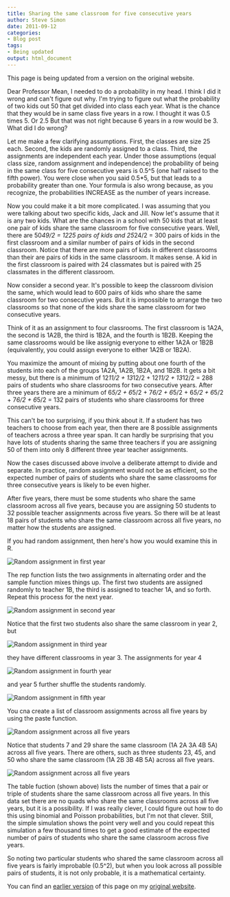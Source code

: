 ```yaml
---
title: Sharing the same classroom for five consecutive years
author: Steve Simon
date: 2011-09-12
categories:
- Blog post
tags:
- Being updated
output: html_document
---
```


This page is being updated from a version on the original website.

<!---More--->

Dear Professor Mean, I needed to do a probability in my head. I think I did it wrong and can't figure out why. I'm trying to figure out what the probability of two kids out 50 that get divided into class each year. What is the chance that they would be in same class five years in a row. I thought it was 0.5 times 5. Or 2.5 But that was not right because 6 years in a row would be 3. What did I do wrong?

Let me make a few clarifying assumptions. First, the classes are size 25 each. Second, the kids are randomly assigned to a class. Third, the assignments are independent each year. Under those assumptions (equal class size, random assignment and independence) the probability of being in the same class for five consecutive years is 0.5^5 (one half raised to the fifth power). You were close when you said 0.5*5, but that leads to a probability greater than one. Your formula is also wrong because, as you recognize, the probabilities INCREASE as the number of years increase.

Now you could make it a bit more complicated. I was assuming that you were talking about two specific kids, Jack and Jill. Now let's assume that it is any two kids. What are the chances in a school with 50 kids that at least one pair of kids share the same classroom for five consecutive years. Well, there are 50*49/2 = 1225 pairs of kids and 25*24/2 = 300 pairs of kids in the first classroom and a similar number of pairs of kids in the second classroom. Notice that there are more pairs of kids in different classrooms than their are pairs of kids in the same classroom. It makes sense. A kid in the first classroom is paired with 24 classmates but is paired with 25 classmates in the different classroom.

Now consider a second year. It's possible to keep the classroom division the same, which would lead to 600 pairs of kids who share the same classroom for two consecutive years. But it is impossible to arrange the two classrooms so that none of the kids share the same classroom for two consecutive years.

Think of it as an assignment to four classrooms. The first classroom is 1A2A, the second is 1A2B, the third is 1B2A, and the fourth is 1B2B. Keeping the same classrooms would be like assignig everyone to either 1A2A or 1B2B (equivalently, you could assign everyone to either 1A2B or 1B2A).

You maximize the amount of mixing by putting about one fourth of the students into each of the groups 1A2A, 1A2B, 1B2A, and 1B2B. It gets a bit messy, but there is a minimum of 12*11/2 + 13*12/2 + 12*11/2 + 13*12/2 = 288 pairs of students who share classrooms for two consecutive years. After three years there are a minimum of 6*5/2 + 6*5/2 + 7*6/2 + 6*5/2 + 6*5/2 + 6*5/2 + 7*6/2 + 6*5/2 = 132 pairs of students who share classrooms for three consecutive years.

This can't be too surprising, if you think about it. If a student has two teachers to choose from each year, then there are 8 possible assignments of teachers across a three year span. It can hardly be surprising that you have lots of students sharing the same three teachers if you are assigning 50 of them into only 8 different three year teacher assignments.

Now the cases discussed above involve a deliberate attempt to divide and separate. In practice, random assignment would not be as efficient, so the expected number of pairs of students who share the same classrooms for three consecutive years is likely to be even higher.

After five years, there must be some students who share the same classroom across all five years, because you are assigning 50 students to 32 possible teacher assignments across five years. So there will be at least 18 pairs of students who share the same classroom across all five years, no matter how the students are assigned.

If you had random assignment, then here's how you would examine this in R.

![Random assignment in first year](http://www.pmean.com/new-image/11/classroom01.png)

The rep function lists the two assignments in alternating order and the sample function mixes things up. The first two students are assigned randomly to teacher 1B, the third is assigned to teacher 1A, and so forth. Repeat this process for the next year.

![Random assignment in second year](http://www.pmean.com/new-image/11/classroom02.png)

Notice that the first two students also share the same classroom in year 2, but

![Random assignment in third year](http://www.pmean.com/new-image/11/classroom03.png)

they have different classrooms in year 3. The assignments for year 4

![Random assignment in fourth year](http://www.pmean.com/new-image/11/classroom04.png)

and year 5 further shuffle the students randomly.

![Random assignment in fifth year](http://www.pmean.com/new-image/11/classroom05.png)

You cna create a list of classroom assignments across all five years by using the paste function.

![Random assignment across all five years](http://www.pmean.com/new-image/11/classroom06.png)

Notice that students 7 and 29 share the same classroom (1A 2A 3A 4B 5A) across all five years. There are others, such as three students 23, 45, and 50 who share the same classroom (1A 2B 3B 4B 5A) across all five years.

![Random assignment across all five years](http://www.pmean.com/new-image/11/classroom07.png)

The table fuction (shown above) lists the number of times that a pair or triple of students share the same classroom across all five years. In this data set there are no quads who share the same classrooms across all five years, but it is a possibility. If I was really clever, I could figure out how to do this using binomial and Poisson probabilities, but I'm not that clever. Still, the simple simulation shows the point very well and you could repeat this simulation a few thousand times to get a good estimate of the expected number of pairs of students who share the same classroom across five years.

So noting two particular students who shared the same classroom across all five years is fairly improbable (0.5^2), but when you look across all possible pairs of students, it is not only probable, it is a mathematical certainty.

You can find an [earlier version][sim1] of this page on my [original website][sim2].

[sim1]: http://www.pmean.com/11/classroom.html
[sim2]: http://www.pmean.com/original_site.html 
